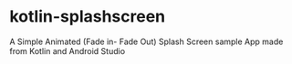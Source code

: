 # kotlin-splashscreen
A Simple Animated (Fade in- Fade Out) Splash Screen sample App made from Kotlin and Android Studio
